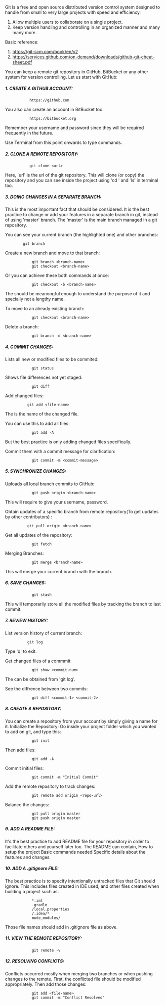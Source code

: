 Git is a free and open source distributed version control system designed to handle from small to very large projects with speed and efficiency.

1. Allow multiple users to collaborate on a single project.
2. Keep version handling and controlling in an organized manner and many many more.

Basic reference:
 1. https://git-scm.com/book/en/v2
 2. https://services.github.com/on-demand/downloads/github-git-cheat-sheet.pdf
 
You can keep a remote git repository in GitHub, BitBucket or any other system for version controlling. Let us start with GitHub:

##### 1. CREATE A GITHUB ACCOUNT:
		       https://github.com
You also can create an account in BitBucket too.

		       https://bitbucket.org
Remember your username and password since they will be required frequently in the future.

Use Terminal from this point onwards to type commands.

##### 2. CLONE A REMOTE REPOSITORY:
		       git clone <url>
Here, 'url' is the url of the git repository.
This will clone (or copy) the repository and you can see inside the project using 'cd <repo-name>' and 'ls' in terminal too.

##### 3. DOING CHANGES IN A SEPARATE BRANCH:
This is the most important fact that should be considered. 
 It is the best practice to change or add your features in a separate branch in git, instead of using 'master' branch. The 'master' is the main branch managed in a git repository. 
	     
 You can see your current branch (the highlighted one) and other branches:
 
			git branch	
            
 Create a new branch and move to that branch:
 
		        git branch <branch-name>
		        git checkout <branch-name>
Or you can achieve these both commands at once:

		        git checkout -b <branch-name>
The <branch-name> should be meanongful enough to understand the purpose of it and specially not a lengthy name.
	   
To move to an already existing branch:

		        git checkout <branch-name>
            
Delete a branch:

		        git branch -d <branch-name>
	 
##### 4. COMMIT CHANGES:
Lists all new or modified files to be commited:

		        git status
            
Shows file differences not yet staged:

		        git diff
            
Add changed files:

	   	      git add <file-name>
The <file-name> is the name of the changed file.
       
You can use this to add all files:

		        git add -A
But the best practice is only adding changed files specifically.
       
Commit them with a commit message for clarification:

		        git commit -m <commit-message>

##### 5. SYNCHRONIZE CHANGES:
Uploads all local branch commits to GitHub:

		        git push origin <branch-name>
This will require to give your username, password.
       
Obtain updates of a specific branch from remote repository(To get updates by other contributors) :

	          git pull origin <branch-name>
            
Get all updates of the repository:

		        git fetch
            
Merging Branches:

		        git merge <branch-name> 
This will merge your current branch with the <branch-name> branch.
	  
##### 6. SAVE CHANGES:
		        git stash
This will temporarily store all the modified files by tracking the branch to last commit.

##### 7. REVIEW HISTORY:
List version history of current branch:

	  	      git log 
Type 'q' to exit.
       
Get changed files of a commmit:

		        git show <commit-num>
The <commit-num> can be obtained from 'git log'.
	  
See the diffrence between two commits:

		        git diff <commit-1> <commit-2>
	   
##### 8. CREATE A REPOSITORY:
You can create a repository from your account by simply giving a name for it.
Initialize the Repository:
Go inside your project folder which you wanted to add on git, and type this:

		        git init
            
Then add files: 

		        git add -A
            
Commit initial files:

		        git commit -m "Initial Commit"
            
Add the remote repository to track changes:

		        git remote add origin <repo-url> 
            
Balance the changes:

		        git pull origin master
		        git push origin master

##### 9. ADD A README FILE:
It's the best practice to add README file for your repository in order to facilitate others and yourself later too.
The README can contain,
		        How to setup the project
		        Basic commands needed
		        Specific details about the features and changes

##### 10. ADD A .gitignore FILE:
The best practice is to specify intentionally untracked files that Git should ignore. This includes files created in IDE used, and other files created when building a project such as:

		        *.iml
		        .gradle
		        /local.properties
		        /.idea/*
		        node_modules/
		
Those file names should add in .gitignore file as above.	

##### 11. VIEW THE REMOTE REPOSITORY:
    		    git remote -v 
		
##### 12. RESOLVING CONFLICTS:
Conflicts occurred mostly when merging two branches or when pushing changes to the remote.
First, the conflicted file should be modified appropriately. 
Then add those changes:

		        git add <file-name>
		        git commit -m "Conflict Resolved"
